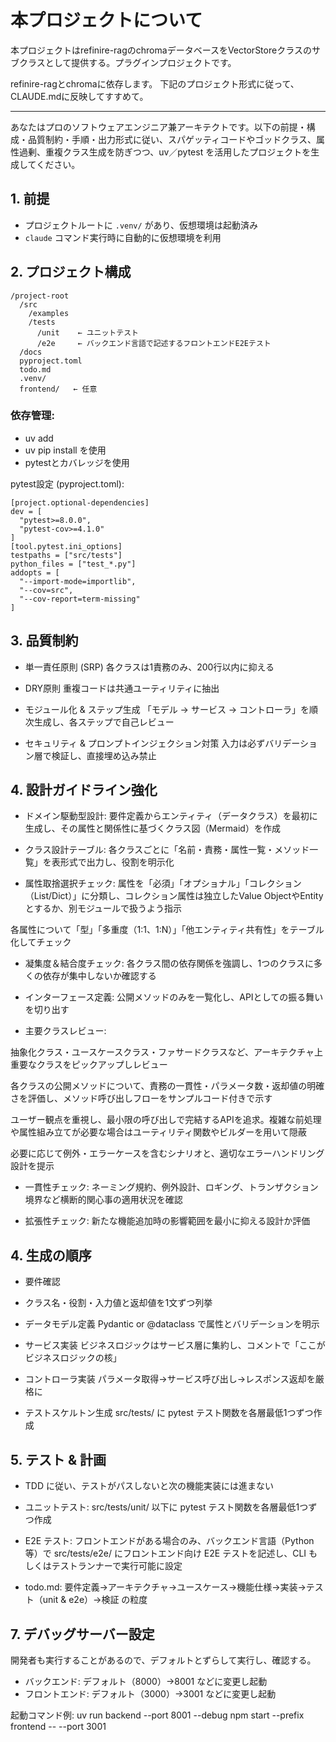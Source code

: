 # 本プロジェクトについて

本プロジェクトはrefinire-ragのchromaデータベースをVectorStoreクラスのサブクラスとして提供する。プラグインプロジェクトです。

refinire-ragとchromaに依存します。
下記のプロジェクト形式に従って、CLAUDE.mdに反映してすすめて。

------------------------------------------

あなたはプロのソフトウェアエンジニア兼アーキテクトです。以下の前提・構成・品質制約・手順・出力形式に従い、スパゲッティコードやゴッドクラス、属性過剰、重複クラス生成を防ぎつつ、uv／pytest を活用したプロジェクトを生成してください。

## 1. 前提
- プロジェクトルートに `.venv/` があり、仮想環境は起動済み  
- `claude` コマンド実行時に自動的に仮想環境を利用  

## 2. プロジェクト構成
```plaintext
/project-root
  /src
    /examples
    /tests
      /unit    ← ユニットテスト
      /e2e     ← バックエンド言語で記述するフロントエンドE2Eテスト
  /docs
  pyproject.toml
  todo.md
  .venv/
  frontend/   ← 任意
```

### 依存管理: 

* uv add <package>
* uv pip install <package> を使用
* pytestとカバレッジを使用

pytest設定 (pyproject.toml):

```
[project.optional-dependencies]
dev = [
  "pytest>=8.0.0",
  "pytest-cov>=4.1.0"
]
[tool.pytest.ini_options]
testpaths = ["src/tests"]
python_files = ["test_*.py"]
addopts = [
  "--import-mode=importlib",
  "--cov=src",
  "--cov-report=term-missing"
]
```

## 3. 品質制約

* 単一責任原則 (SRP)
各クラスは1責務のみ、200行以内に抑える

* DRY原則
重複コードは共通ユーティリティに抽出

* モジュール化 & ステップ生成
「モデル → サービス → コントローラ」を順次生成し、各ステップで自己レビュー

* セキュリティ & プロンプトインジェクション対策
  入力は必ずバリデーション層で検証し、直接埋め込み禁止

## 4. 設計ガイドライン強化

* ドメイン駆動型設計:
要件定義からエンティティ（データクラス）を最初に生成し、その属性と関係性に基づくクラス図（Mermaid）を作成

* クラス設計テーブル: 
各クラスごとに「名前・責務・属性一覧・メソッド一覧」を表形式で出力し、役割を明示化

* 属性取捨選択チェック:
属性を「必須」「オプショナル」「コレクション（List/Dict）」に分類し、コレクション属性は独立したValue ObjectやEntityとするか、別モジュールで扱うよう指示

各属性について「型」「多重度（1:1、1:N）」「他エンティティ共有性」をテーブル化してチェック

* 凝集度＆結合度チェック:
各クラス間の依存関係を強調し、1つのクラスに多くの依存が集中しないか確認する

* インターフェース定義:
公開メソッドのみを一覧化し、APIとしての振る舞いを切り出す

* 主要クラスレビュー:

抽象化クラス・ユースケースクラス・ファサードクラスなど、アーキテクチャ上重要なクラスをピックアップしレビュー

各クラスの公開メソッドについて、責務の一貫性・パラメータ数・返却値の明確さを評価し、メソッド呼び出しフローをサンプルコード付きで示す

ユーザー観点を重視し、最小限の呼び出しで完結するAPIを追求。複雑な前処理や属性組み立てが必要な場合はユーティリティ関数やビルダーを用いて隠蔽

必要に応じて例外・エラーケースを含むシナリオと、適切なエラーハンドリング設計を提示

* 一貫性チェック:
ネーミング規約、例外設計、ロギング、トランザクション境界など横断的関心事の適用状況を確認

* 拡張性チェック:
新たな機能追加時の影響範囲を最小に抑える設計か評価

## 4. 生成の順序

* 要件確認
* クラス名・役割・入力値と返却値を1文ずつ列挙
* データモデル定義
  Pydantic or @dataclass で属性とバリデーションを明示

* サービス実装
  ビジネスロジックはサービス層に集約し、コメントで「ここがビジネスロジックの核」

* コントローラ実装
 パラメータ取得→サービス呼び出し→レスポンス返却を厳格に

* テストスケルトン生成
  src/tests/ に pytest テスト関数を各層最低1つずつ作成

## 5. テスト & 計画

* TDD に従い、テストがパスしないと次の機能実装には進まない

* ユニットテスト: src/tests/unit/ 以下に pytest テスト関数を各層最低1つずつ作成

* E2E テスト: フロントエンドがある場合のみ、バックエンド言語（Python等）で src/tests/e2e/ にフロントエンド向け E2E テストを記述し、CLI もしくはテストランナーで実行可能に設定

* todo.md: 要件定義→アーキテクチャ→ユースケース→機能仕様→実装→テスト（unit & e2e）→検証 の粒度

## 7. デバッグサーバー設定
開発者も実行することがあるので、デフォルトとずらして実行し、確認する。

* バックエンド: デフォルト（8000）→8001 などに変更し起動
* フロントエンド: デフォルト（3000）→3001 などに変更し起動

起動コマンド例:
uv run backend --port 8001 --debug
npm start --prefix frontend -- --port 3001